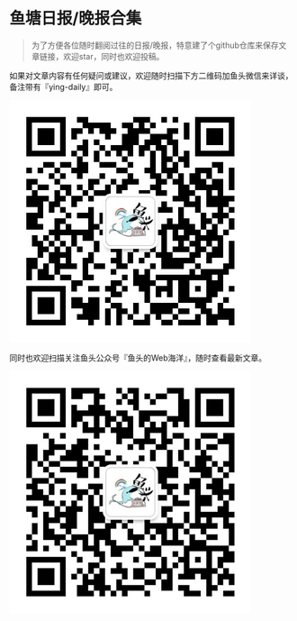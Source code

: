 # 鱼塘日报/晚报合集
> 为了方便各位随时翻阅过往的日报/晚报，特意建了个github仓库来保存文章链接，欢迎star，同时也欢迎投稿。

如果对文章内容有任何疑问或建议，欢迎随时扫描下方二维码加鱼头微信来详谈，备注带有『ying-daily』即可。

![](img/wx.jpg)

同时也欢迎扫描关注鱼头公众号『鱼头的Web海洋』，随时查看最新文章。

![](img/gzh.jpg)